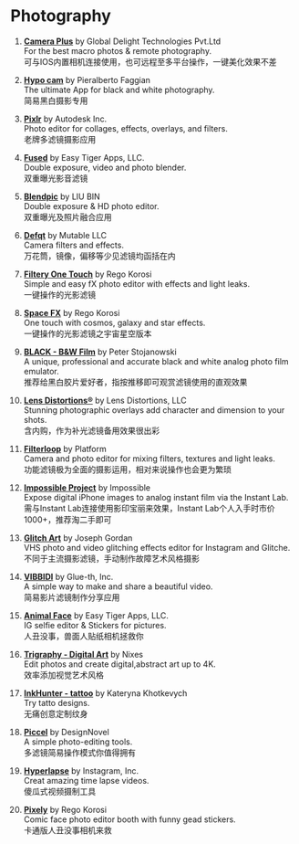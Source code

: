  Photography
============
1. **[Camera Plus](https://itunes.apple.com/cn/app/camera-plus-for-best-macro/id330803072?l=en&mt=8)** by Global Delight Technologies Pvt.Ltd<br>
For the best macro photos & remote photography.<br>
可与IOS内置相机连接使用，也可远程至多平台操作，一键美化效果不差<br>

2. **[Hypo cam](https://itunes.apple.com/cn/app/hypocam/id1077991979?l=en&mt=8)** by Pieralberto Faggian<br>
The ultimate App for black and white photography.<br>
简易黑白摄影专用<br>

3. **[Pixlr](https://itunes.apple.com/cn/app/pixlr-photo-editor-for-collages/id526783584?l=en&mt=8)** by Autodesk Inc.<br>
Photo editor for collages, effects, overlays, and filters.<br>
老牌多滤镜摄影应用<br>

4. **[Fused](https://itunes.apple.com/cn/app/fused-double-exposure-video/id869117407?l=en&mt=8)** by Easy Tiger Apps, LLC.<br>
Double exposure, video and photo blender.<br>
双重曝光影音滤镜<br>

5. **[Blendpic](https://itunes.apple.com/cn/app/blendpic-double-exposure-hd/id896346336?l=en&mt=8)** by LIU BIN <br>
Double exposure & HD photo editor.<br>
双重曝光及照片融合应用<br>

6. **[Defqt](https://itunes.apple.com/cn/app/defqt-camera-filters-effects/id817026377?l=en&mt=8)** by Mutable LLC <br>
Camera filters and effects.<br>
万花筒，镜像，偏移等少见滤镜均函括在内<br>

7. **[Filtery One Touch](https://itunes.apple.com/cn/app/filtery-one-touch-simple-easy/id812972758?l=en&mt=8)** by Rego Korosi <br>
Simple and easy fX photo editor with effects and light leaks.<br>
一键操作的光影滤镜<br>

8. **[Space FX](https://itunes.apple.com/cn/app/space-fx-one-touch-cosmos/id927818701?l=en&mt=8)** by Rego Korosi <br>
One touch with cosmos, galaxy and star effects.<br>
一键操作的光影滤镜之宇宙星空版本<br>

9. **[BLACK - B&W Film](https://itunes.apple.com/cn/app/black-b-w-film-emulator/id939009354?l=en&mt=8)** by Peter Stojanowski<br>
A unique, professional and accurate black and white analog photo film emulator.<br>
推荐给黑白胶片爱好者，指按推移即可观赏滤镜使用的直观效果<br>

10. **[Lens Distortions®](https://itunes.apple.com/cn/app/lens-distortions/id938026822?l=en&mt=8)** by Lens Distortions, LLC <br>
Stunning photographic overlays add character and dimension to your shots.<br>
含内购，作为补光滤镜备用效果很出彩<br>

11. **[Filterloop](https://itunes.apple.com/cn/app/filterloop-camera-photo-editor/id694431263?l=en&mt=8)** by Platform <br>
Camera and photo editor for mixing filters, textures and light leaks.<br>
功能滤镜极为全面的摄影运用，相对来说操作也会更为繁琐<br>

12. **[Impossible Project](https://itunes.apple.com/cn/app/impossible-project/id642124357?l=en&mt=8)** by Impossible <br>
Expose digital iPhone images to analog instant film via the Instant Lab.<br>
需与Instant Lab连接使用影印宝丽来效果，Instant Lab个人入手时市价1000+，推荐淘二手即可<br>

13. **[Glitch Art](https://itunes.apple.com/cn/app/glitch-art-vhs-photo-video/id1024492593?l=en&mt=8)** by Joseph Gordan <br>
VHS photo and video glitching effects editor for Instagram and Glitche.<br>
不同于主流摄影滤镜，手动制作故障艺术风格摄影<br>

14. **[VIBBIDI](https://itunes.apple.com/cn/app/vibbidi/id993532230?l=en&mt=8)** by Glue-th, Inc.<br>
A simple way to make and share a beautiful video.<br>
简易影片滤镜制作分享应用<br>

15. **[Animal Face](https://itunes.apple.com/cn/app/animal-face-ig-selfie-editor/id686038386?l=en&mt=8)** by Easy Tiger Apps, LLC.<br>
IG selfie editor & Stickers for pictures.<br>
人丑没事，兽面人贴纸相机拯救你

16. **[Trigraphy - Digital Art](https://itunes.apple.com/cn/app/trigraphy-transform-photos/id950513582?l=en&mt=8)** by Nixes <br>
Edit photos and create digital,abstract art up to 4K.<br>
效率添加视觉艺术风格<br>

17. **[InkHunter - tattoo](https://itunes.apple.com/cn/app/ink-hunter-try-tattoo-designs/id991558368?l=en&mt=8)** by Kateryna Khotkevych <br>
Try tatto designs.<br>
无痛创意定制纹身<br>

18. **[Piccel](https://itunes.apple.com/cn/app/piccel/id714814437?l=en&mt=8)** by DesignNovel<br>
A simple photo-editing tools.<br>
多滤镜简易操作模式你值得拥有<br>

19. **[Hyperlapse](https://itunes.apple.com/cn/app/hyperlapse-from-instagram/id740146917?l=en&mt=8)** by Instagram, Inc. <br>
Creat amazing time lapse videos.<br>
傻瓜式视频摄制工具<br>

20. **[Pixely](https://itunes.apple.com/cn/app/pixely-comic-face-photo-editor/id1023116694?l=en&mt=8)** by Rego Korosi<br>
Comic face photo editor booth with funny gead stickers.<br>
卡通版人丑没事相机来救<br>




